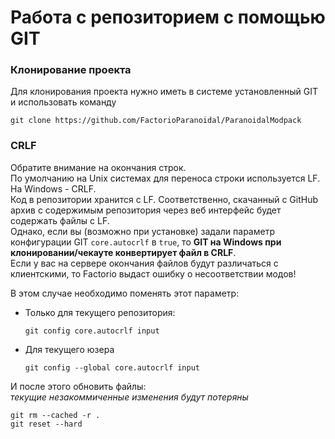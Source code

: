 # Работа с репозиторием с помощью GIT

### Клонирование проекта
Для клонирования проекта нужно иметь в системе установленный GIT и использовать команду
```shell
git clone https://github.com/FactorioParanoidal/ParanoidalModpack
```

### CRLF
Обратите внимание на окончания строк.  
По умолчанию на Unix системах для переноса строки используется LF. На Windows - CRLF.  
Код в репозитории хранится с LF. Соответственно, скачанный с GitHub архив с содержимым репозитория через веб интерфейс будет содержать файлы с LF.    
Однако, если вы (возможно при установке) задали параметр конфигурации GIT `core.autocrlf` в `true`, то **GIT на Windows при клонировании/чекауте конвертирует файл в CRLF**.  
Если у вас на сервере окончания файлов будут различаться с клиентскими, то Factorio выдаст ошибку о несоответствии модов!  

В этом случае необходимо поменять этот параметр:
- Только для текущего репозитория: 
    ```shell
    git config core.autocrlf input
    ```
- Для текущего юзера
    ```shell
    git config --global core.autocrlf input
    ```

И после этого обновить файлы:  
*текущие незакоммиченные изменения будут потеряны*
```shell
git rm --cached -r .
git reset --hard
```